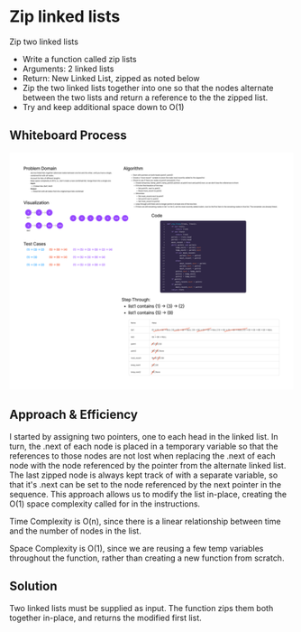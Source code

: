 # Zip linked lists

Zip two linked lists

- Write a function called zip lists
- Arguments: 2 linked lists
- Return: New Linked List, zipped as noted below
- Zip the two linked lists together into one so that the nodes alternate between the two lists and return a reference to the the zipped list.
- Try and keep additional space down to O(1)

## Whiteboard Process
![Zipped Linked Lists Whiteboard](zip_linked_lists.png)

## Approach & Efficiency
I started by assigning two pointers, one to each head in the linked list.
In turn, the .next of each node is placed in a temporary variable so that
the references to those nodes are not lost when replacing the .next of
each node with the node referenced by the pointer from the alternate linked
list. The last zipped node is always kept track of with a separate variable,
so that it's .next can be set to the node referenced by the next pointer in the
sequence. This approach allows us to modify the list in-place, creating the O(1)
space complexity called for in the instructions.

Time Complexity is O(n), since there is a linear relationship between time
and the number of nodes in the list.

Space Complexity is O(1), since we are reusing a few temp variables throughout
the function, rather than creating a new function from scratch.


## Solution
Two linked lists must be supplied as input. The function zips them both together
in-place, and returns the modified first list.
